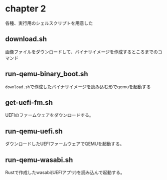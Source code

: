 # chapter 2

各種、実行用のシェルスクリプトを用意した

## download.sh

画像ファイルをダウンロードして、バイナリイメージを作成するところまでのコマンド

## run-qemu-binary_boot.sh

`download.sh`で作成したバイナリイメージを読み込む形でqemuを起動する

## get-uefi-fm.sh

UEFIのファームウェアをダウンロードする。

## run-qemu-uefi.sh

ダウンロードしたUEFIファームウェアでQEMUを起動する。

## run-qemu-wasabi.sh

Rustで作成したwasabi(UEFIアプリ)を読み込んで起動する。

